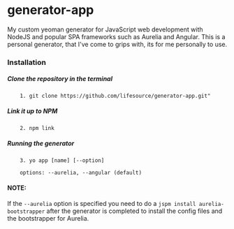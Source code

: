 # generator-app

My custom yeoman generator for JavaScript web development with NodeJS and popular SPA frameworks such as Aurelia and Angular. This is a personal generator, that I've come to grips with, its for me personally to use.

### Installation

##### Clone the repository in the terminal
```
    1. git clone https://github.com/lifesource/generator-app.git"
```
##### Link it up to NPM
```
    2. npm link
```
##### Running the generator
```
    3. yo app [name] [--option] 

    options: --aurelia, --angular (default)
```

#### NOTE:

If the ```--aurelia``` option is specified you need to do a ```jspm install aurelia-bootstrapper``` after the generator is completed to install the config files and the bootstrapper for Aurelia.
